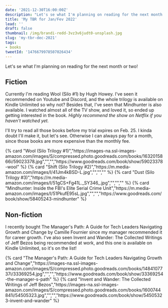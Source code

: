 ```yaml
---
date: '2021-12-30T16:00:00Z'
description: "Let's se what I'm planning on reading for the next month or two!"
title: 'My TBR for Jan/Fev 2022'
lead: ''
draft: false
thumbnail: /img/brandi-redd-3vz3v6judt0-unsplash.jpg
slug: 'my-tbr-dec-2021'
tags:
- books
tweetId: '1476679978507026434'
---
```


Let's se what I'm planning on reading for the next month or two!

## Fiction

Currently I'm reading Wool (Silo #1) by Hugh Howey. I've seen it recommended on Youtube and Discord, and the whole trilogy is available on Kindle Unlimited so why not? Besides that, I've seen that Mindhunter is also available. I watched almost all of the TV show, and loved it, so ended up getting interested in the book. _Highly recommend the show on Netflix if you haven't watched yet._

I'll try to read all those books before my trial expires on Feb. 25. I kinda doubt I'll make it, but let's see. Otherwise I can always pay for a month, since those books are more expensive than the monthly fee.

<div class="cards">
{% card "Wool (Silo Trilogy #1)","https://images-na.ssl-images-amazon.com/images/S/compressed.photo.goodreads.com/books/1632015866i/59023378.jpg","","","https://www.goodreads.com/book/show/59023378-wool" %}
{% card "Shift (Silo Trilogy #2)","https://m.media-amazon.com/images/I/41Jm4kBSD-L.jpg","","","" %}
{% card "Dust (Silo Trilogy #3)","https://m.media-amazon.com/images/I/51gCS+Fg41L._SY346_.jpg","","","" %}
{% card "Mindhunter: Inside the FBI's Elite Serial Crime Unit","https://m.media-amazon.com/images/I/51PkufE95sL.jpg","","","https://www.goodreads.com/book/show/58405243-mindhunter" %}
</div>

## Non-fiction

I recently bought The Manager's Path: A Guide for Tech Leaders Navigating Growth and Change by Camille Fournier since my manager recommended it for career growth. I've also seen Invent and Wander: The Collected Writings of Jeff Bezos being recommended at work, and this one is available on Kindle Unlimited, so it's on the list!

<div class="cards">
{% card "The Manager's Path: A Guide for Tech Leaders Navigating Growth and Change","https://images-na.ssl-images-amazon.com/images/S/compressed.photo.goodreads.com/books/1484107737i/33369254.jpg","","","https://www.goodreads.com/book/show/33369254-the-manager-s-path" %}
{% card "Invent and Wander: The Collected Writings of Jeff Bezos","https://images-na.ssl-images-amazon.com/images/S/compressed.photo.goodreads.com/books/1600744841i/54505323.jpg","","","https://www.goodreads.com/book/show/54505323-invent-and-wander" %}
</div>